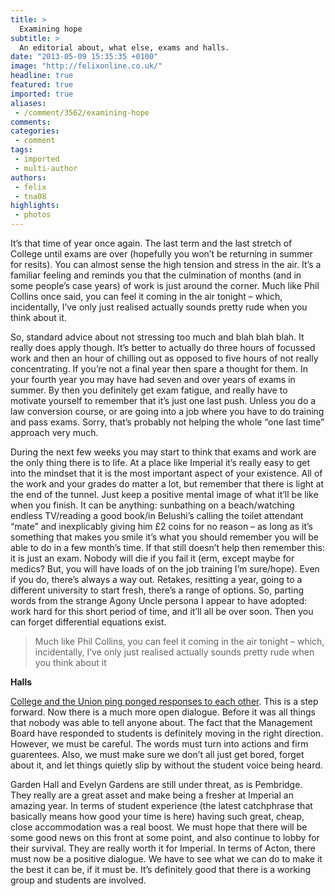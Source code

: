 ```yaml
---
title: >
  Examining hope
subtitle: >
  An editorial about, what else, exams and halls.
date: "2013-05-09 15:35:35 +0100"
image: "http://felixonline.co.uk/"
headline: true
featured: true
imported: true
aliases:
 - /comment/3562/examining-hope
comments:
categories:
 - comment
tags:
 - imported
 - multi-author
authors:
 - felix
 - tna08
highlights:
 - photos
---
```


It’s that time of year once again. The last term and the last stretch of College until exams are over (hopefully you won’t be returning in summer for resits). You can almost sense the high tension and stress in the air. It’s a familiar feeling and reminds you that the culmination of months (and in some people’s case years) of work is just around the corner. Much like Phil Collins once said, you can feel it coming in the air tonight – which, incidentally, I’ve only just realised actually sounds pretty rude when you think about it.

So, standard advice about not stressing too much and blah blah blah. It really does apply though. It’s better to actually do three hours of focussed work and then an hour of chilling out as opposed to five hours of not really concentrating. If you’re not a final year then spare a thought for them. In your fourth year you may have had seven and over years of exams in summer. By then you definitely get exam fatigue, and really have to motivate yourself to remember that it’s just one last push. Unless you do a law conversion course, or are going into a job where you have to do training and pass exams. Sorry, that’s probably not helping the whole “one last time” approach very much.

During the next few weeks you may start to think that exams and work are the only thing there is to life. At a place like Imperial it’s really easy to get into the mindset that it is the most important aspect of your existence. All of the work and your grades do matter a lot, but remember that there is light at the end of the tunnel. Just keep a positive mental image of what it’ll be like when you finish. It can be anything: sunbathing on a beach/watching endless TV/reading a good book/in Belushi’s calling the toilet attendant “mate” and inexplicably giving him £2 coins for no reason – as long as it’s something that makes you smile it’s what you should remember you will be able to do in a few month’s time. If that still doesn’t help then remember this: it is just an exam. Nobody will die if you fail it (erm, except maybe for medics? But, you will have loads of on the job training I’m sure/hope). Even if you do, there’s always a way out. Retakes, resitting a year, going to a different university to start fresh, there’s a range of options. So, parting words from the strange Agony Uncle persona I appear to have adopted: work hard for this short period of time, and it’ll all be over soon. Then you can forget differential equations exist.

> Much like Phil Collins, you can feel it coming in the air tonight – which, incidentally, I’ve only just realised actually sounds pretty rude when you think about it

__Halls__

[College and the Union ping ponged responses to each other](http://felixonline.co.uk/news/3561/dialogue-over-acton/). This is a step forward. Now there is a much more open dialogue. Before it was all things that nobody was able to tell anyone about. The fact that the Management Board have responded to students is definitely moving in the right direction. However, we must be careful. The words must turn into actions and firm guarentees. Also, we must make sure we don’t all just get bored, forget about it, and let things quietly slip by without the student voice being heard.

Garden Hall and Evelyn Gardens are still under threat, as is Pembridge. They really are a great asset and make being a fresher at Imperial an amazing year. In terms of student experience (the latest catchphrase that basically means how good your time is here) having such great, cheap, close accommodation was a real boost. We must hope that there will be some good news on this front at some point, and also continue to lobby for their survival. They are really worth it for Imperial. In terms of Acton, there must now be a positive dialogue. We have to see what we can do to make it the best it can be, if it must be. It’s definitely good that there is a working group and students are involved.
